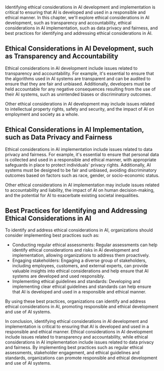 
Identifying ethical considerations in AI development and implementation is critical to ensuring that AI is developed and used in a responsible and ethical manner. In this chapter, we'll explore ethical considerations in AI development, such as transparency and accountability, ethical considerations in AI implementation, such as data privacy and fairness, and best practices for identifying and addressing ethical considerations in AI.

Ethical Considerations in AI Development, such as Transparency and Accountability
---------------------------------------------------------------------------------

Ethical considerations in AI development include issues related to transparency and accountability. For example, it's essential to ensure that the algorithms used in AI systems are transparent and can be audited to ensure that they are fair and unbiased. Additionally, developers must be held accountable for any negative consequences resulting from the use of their AI systems, such as unintended biases or discriminatory outcomes.

Other ethical considerations in AI development may include issues related to intellectual property rights, safety and security, and the impact of AI on employment and society as a whole.

Ethical Considerations in AI Implementation, such as Data Privacy and Fairness
------------------------------------------------------------------------------

Ethical considerations in AI implementation include issues related to data privacy and fairness. For example, it's essential to ensure that personal data is collected and used in a responsible and ethical manner, with appropriate safeguards in place to protect individuals' privacy rights. Additionally, AI systems must be designed to be fair and unbiased, avoiding discriminatory outcomes based on factors such as race, gender, or socio-economic status.

Other ethical considerations in AI implementation may include issues related to accountability and liability, the impact of AI on human decision-making, and the potential for AI to exacerbate existing societal inequalities.

Best Practices for Identifying and Addressing Ethical Considerations in AI
--------------------------------------------------------------------------

To identify and address ethical considerations in AI, organizations should consider implementing best practices such as:

* Conducting regular ethical assessments: Regular assessments can help identify ethical considerations and risks in AI development and implementation, allowing organizations to address them proactively.
* Engaging stakeholders: Engaging a diverse group of stakeholders, including employees, customers, and external experts, can provide valuable insights into ethical considerations and help ensure that AI systems are developed and used responsibly.
* Implementing ethical guidelines and standards: Developing and implementing clear ethical guidelines and standards can help ensure that AI is developed and used in a responsible and ethical manner.

By using these best practices, organizations can identify and address ethical considerations in AI, promoting responsible and ethical development and use of AI systems.

In conclusion, identifying ethical considerations in AI development and implementation is critical to ensuring that AI is developed and used in a responsible and ethical manner. Ethical considerations in AI development include issues related to transparency and accountability, while ethical considerations in AI implementation include issues related to data privacy and fairness. By implementing best practices such as regular ethical assessments, stakeholder engagement, and ethical guidelines and standards, organizations can promote responsible and ethical development and use of AI systems.
